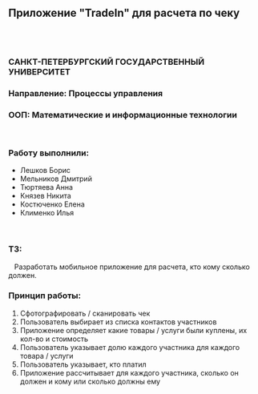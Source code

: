 ## Приложение "TradeIn" для расчета по чеку
<br><br>
### САНКТ-ПЕТЕРБУРГСКИЙ ГОСУДАРСТВЕННЫЙ УНИВЕРСИТЕТ
### Направление: Процессы управления
### ООП: Математические и информационные технологии
<br>

### Работу выполнили:

<ul>
  <li>Лешков Борис<br></li>
  <li>Мельников Дмитрий<br></li>
  <li>Тюртяева Анна<br></li>
  <li>Князев Никита<br></li>
  <li>Костюченко Елена<br></li>
  <li>Клименко Илья<br></li>
</ul>
<br>

### ТЗ:
&nbsp;&nbsp; Разработать мобильное приложение для расчета, кто кому сколько должен.


### Принцип работы:
<ol>
 <li>Сфотографировать / сканировать чек</li>
 <li>Пользователь выбирает из списка контактов участников</li>
 <li>Приложение определяет какие товары / услуги были куплены, их кол-во и стоимость</li>
 <li>Пользователь указывает долю каждого участника для каждого товара / услуги</li>
 <li>Пользователь указывает, кто платил</li>
 <li>Приложение рассчитывает для каждого участника, сколько он должен и кому или сколько должны ему</li>
</ol>
